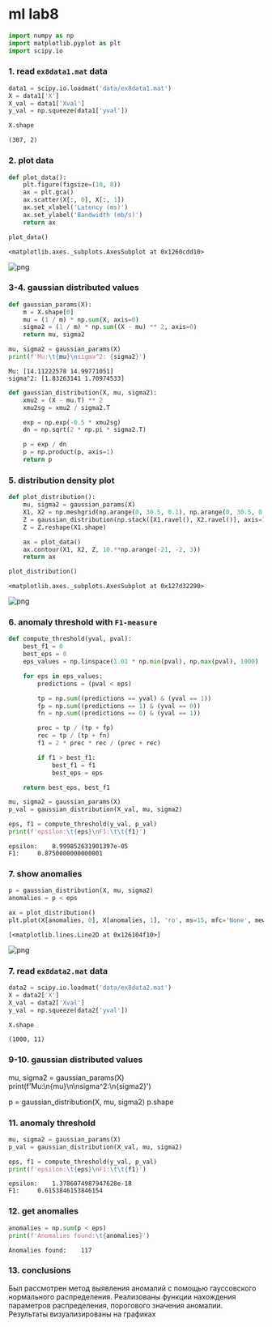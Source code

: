 # ml lab8


```python
import numpy as np
import matplotlib.pyplot as plt
import scipy.io
```

### 1. read `ex8data1.mat` data


```python
data1 = scipy.io.loadmat('data/ex8data1.mat')
X = data1['X']
X_val = data1['Xval']
y_val = np.squeeze(data1['yval'])

X.shape
```




    (307, 2)



### 2. plot data


```python
def plot_data():
    plt.figure(figsize=(10, 8))
    ax = plt.gca()
    ax.scatter(X[:, 0], X[:, 1])
    ax.set_xlabel('Latency (ms)')
    ax.set_ylabel('Bandwidth (mb/s)')
    return ax

plot_data()
```




    <matplotlib.axes._subplots.AxesSubplot at 0x1260cdd10>




![png](out/output_5_1.png)


### 3-4. gaussian distributed values


```python
def gaussian_params(X):
    m = X.shape[0]
    mu = (1 / m) * np.sum(X, axis=0)
    sigma2 = (1 / m) * np.sum((X - mu) ** 2, axis=0)
    return mu, sigma2

mu, sigma2 = gaussian_params(X)
print(f'Mu:\t{mu}\nsigma^2: {sigma2}')
```

    Mu:	[14.11222578 14.99771051]
    sigma^2: [1.83263141 1.70974533]



```python
def gaussian_distribution(X, mu, sigma2):
    xmu2 = (X - mu.T) ** 2
    xmu2sg = xmu2 / sigma2.T

    exp = np.exp(-0.5 * xmu2sg)
    dn = np.sqrt(2 * np.pi * sigma2.T)

    p = exp / dn
    p = np.product(p, axis=1)
    return p
```

### 5. distribution density plot


```python
def plot_distribution():
    mu, sigma2 = gaussian_params(X)
    X1, X2 = np.meshgrid(np.arange(0, 30.5, 0.1), np.arange(0, 30.5, 0.1))
    Z = gaussian_distribution(np.stack([X1.ravel(), X2.ravel()], axis=1), mu, sigma2)
    Z = Z.reshape(X1.shape)

    ax = plot_data()
    ax.contour(X1, X2, Z, 10.**np.arange(-21, -2, 3))
    return ax

plot_distribution()
```




    <matplotlib.axes._subplots.AxesSubplot at 0x127d32290>




![png](out/output_10_1.png)


### 6. anomaly threshold with `F1-measure`


```python
def compute_threshold(yval, pval):
    best_f1 = 0
    best_eps = 0
    eps_values = np.linspace(1.01 * np.min(pval), np.max(pval), 1000)

    for eps in eps_values:
        predictions = (pval < eps)

        tp = np.sum((predictions == yval) & (yval == 1))
        fp = np.sum((predictions == 1) & (yval == 0))
        fn = np.sum((predictions == 0) & (yval == 1))

        prec = tp / (tp + fp)
        rec = tp / (tp + fn)
        f1 = 2 * prec * rec / (prec + rec)

        if f1 > best_f1:
            best_f1 = f1
            best_eps = eps

    return best_eps, best_f1
```


```python
mu, sigma2 = gaussian_params(X)
p_val = gaussian_distribution(X_val, mu, sigma2)

eps, f1 = compute_threshold(y_val, p_val)
print(f'epsilon:\t{eps}\nF1:\t\t{f1}')
```

    epsilon:	8.999852631901397e-05
    F1:		0.8750000000000001


### 7. show anomalies


```python
p = gaussian_distribution(X, mu, sigma2)
anomalies = p < eps

ax = plot_distribution()
plt.plot(X[anomalies, 0], X[anomalies, 1], 'ro', ms=15, mfc='None', mew=1)
```




    [<matplotlib.lines.Line2D at 0x126104f10>]




![png](out/output_15_1.png)


### 7. read `ex8data2.mat` data


```python
data2 = scipy.io.loadmat('data/ex8data2.mat')
X = data2['X']
X_val = data2['Xval']
y_val = np.squeeze(data2['yval'])

X.shape
```




    (1000, 11)



### 9-10. gaussian distributed values

mu, sigma2 = gaussian_params(X)
print(f'Mu:\n{mu}\n\nsigma^2:\n{sigma2}')

p = gaussian_distribution(X, mu, sigma2)
p.shape

### 11. anomaly threshold


```python
mu, sigma2 = gaussian_params(X)
p_val = gaussian_distribution(X_val, mu, sigma2)

eps, f1 = compute_threshold(y_val, p_val)
print(f'epsilon:\t{eps}\nF1:\t\t{f1}')
```

    epsilon:	1.3786074987947628e-18
    F1:		0.6153846153846154


### 12. get anomalies


```python
anomalies = np.sum(p < eps)
print(f'Anomalies found:\t{anomalies}')
```

    Anomalies found:	117


### 13. conclusions

Был рассмотрен метод выявления аномалий с помощью гауссовского нормального распределения. Реализованы функции нахождения параметров распределения, порогового значения аномалии. Результаты визуализированы на графиках
